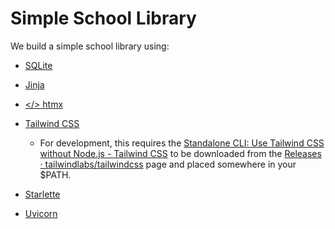 # Simple School Library

We build a simple school library using:

- [SQLite](https://www.sqlite.org/)

- [Jinja](https://jinja.palletsprojects.com/en/3.0.x/)

- [</> htmx](https://htmx.org/)

- [Tailwind CSS](https://tailwindcss.com/)

  - For development, this requires the [Standalone CLI: Use Tailwind CSS
    without Node.js - Tailwind
    CSS](https://tailwindcss.com/blog/standalone-cli) to be downloaded
    from the [Releases ·
    tailwindlabs/tailwindcss](https://github.com/tailwindlabs/tailwindcss/releases)
    page and placed somewhere in your $PATH.

- [Starlette](https://www.starlette.io/)

- [Uvicorn](http://www.uvicorn.org/)
